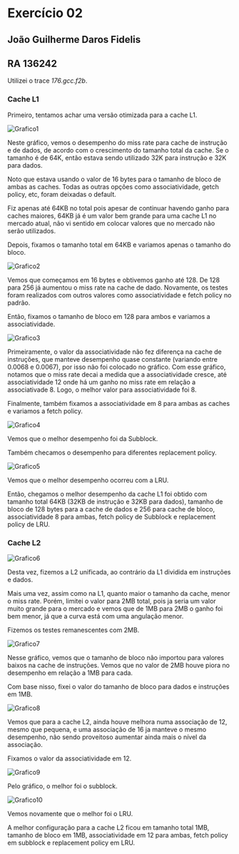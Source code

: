 # Exercício 02
## João Guilherme Daros Fidelis
## RA 136242

Utilizei o trace *176.gcc.f2b*.

### Cache L1

Primeiro, tentamos achar uma versão otimizada para a cache L1.

![Grafico1](/exercicio2/imagens/miss-x-cachesize.png "Fig 1")

Neste gráfico, vemos o desempenho do miss rate para cache de instrução e de dados, de acordo com o crescimento do tamanho total da cache. Se o tamanho é de 64K, então estava sendo utilizado 32K para instrução e 32K para dados.

Noto que estava usando o valor de 16 bytes para o tamanho de bloco de ambas as caches. Todas as outras opções como associatividade, getch policy, etc, foram deixadas o default.

Fiz apenas até 64KB no total pois apesar de continuar havendo ganho para caches maiores, 64KB já é um valor bem grande para uma cache L1 no mercado atual, não vi sentido em colocar valores que no mercado não serão utilizados.

Depois, fixamos o tamanho total em 64KB e variamos apenas o tamanho do bloco.

![Grafico2](/exercicio2/imagens/miss-x-block-l1.png "Fig 2")

Vemos que começamos em 16 bytes e obtivemos ganho até 128. De 128 para 256 já aumentou o miss rate na cache de dado. Novamente, os testes foram realizados com outros valores como associatividade e fetch policy no padrão.

Então, fixamos o tamanho de bloco em 128 para ambos e variamos a associatividade.

![Grafico3](/exercicio2/imagens/miss-x-assoc-l1.png "Fig 3")

Primeiramente, o valor da associatividade não fez diferença na cache de instruções, que manteve desempenho quase constante (variando entre 0.0068 e 0.0067), por isso não foi colocado no gráfico. Com esse gráfico, notamos que o miss rate decai a medida que a associatividade cresce, até associatividade 12 onde há um ganho no miss rate em relação a associativade 8. Logo, o melhor valor para associatividade foi 8.

Finalmente, também fixamos a associatividade em 8 para ambas as caches e variamos a fetch policy.

![Grafico4](/exercicio2/imagens/miss-x-fetch-l1.png "Fig 4")

Vemos que o melhor desempenho foi da Subblock.

Também checamos o desempenho para diferentes replacement policy.

![Grafico5](/exercicio2/imagens/miss-x-repl-l1.png "Fig 5")

Vemos que o melhor desempenho ocorreu com a LRU.

Então, chegamos o melhor desempenho da cache L1 foi obtido com tamanho total 64KB (32KB de instrução e 32KB para dados), tamanho de bloco de 128 bytes para a cache de dados e 256 para cache de bloco, associatividade 8 para ambas, fetch policy de Subblock e replacement policy de LRU.

### Cache L2

![Grafico6](/exercicio2/imagens/miss-x-totalcache-l2.png "Fig 6")

Desta vez, fizemos a L2 unificada, ao contrário da L1 dividida em instruções e dados.

Mais uma vez, assim como na L1, quanto maior o tamanho da cache, menor o miss rate. Porém, limitei o valor para 2MB total, pois ja seria um valor muito grande para o mercado e vemos que de 1MB para 2MB o ganho foi bem menor, já que a curva está com uma angulação menor.

Fizemos os testes remanescentes com 2MB.

![Grafico7](/exercicio2/imagens/miss-x-block-l2.png "Fig 7")

Nesse gráfico, vemos que o tamanho de bloco não importou para valores baixos na cache de instruções. Vemos que no valor de 2MB houve piora no desempenho em relação a 1MB para cada.

Com base nisso, fixei o valor do tamanho de bloco para dados e instruções em 1MB.

![Grafico8](/exercicio2/imagens/miss-x-assoc-l2.png "Fig 8")

Vemos que para a cache L2, ainda houve melhora numa associação de 12, mesmo que pequena, e uma associação de 16 ja manteve o mesmo desempenho, não sendo proveitoso aumentar ainda mais o nível da associação.

Fixamos o valor da associatividade em 12.

![Grafico9](/exercicio2/imagens/miss-x-fetch-l2.png "Fig 9")

Pelo gráfico, o melhor foi o subblock.

![Grafico10](/exercicio2/imagens/miss-x-repl-l2.png "Fig 10")

Vemos novamente que o melhor foi o LRU.

A melhor configuração para a cache L2 ficou em tamanho total 1MB, tamanho de bloco em 1MB, associatividade em 12 para ambas, fetch policy em subblock e replacement policy em LRU.